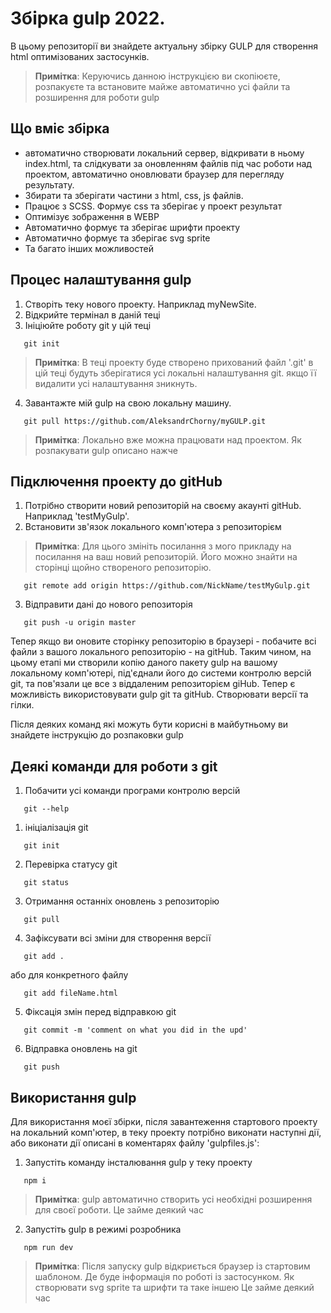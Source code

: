 # Збірка gulp 2022.

В цьому репозиторії ви знайдете актуальну збірку GULP для створення html оптимізованих застосунків.

> **Примітка**: Керуючись данною інструкцією ви скопіюєте, розпакуєте та встановите майже автоматично усі файли та розширення для роботи gulp

## Що вміє збірка
- автоматично створювати локальний сервер, відкривати в ньому index.html, та слідкувати за оновленням файлів під час роботи над проектом, автоматично оновлювати браузер для перегляду результату.
- Збирати та зберігати частини з html, css, js файлів.
- Працює з SCSS. Формує css та зберігає у проект результат
- Оптимізує зображення в WEBP
- Автоматично формує та зберігає шрифти проекту
- Автоматично формує та зберігає svg sprite
- Та багато інших можливостей

## Процес налаштування gulp
1. Створіть теку нового проекту. Наприклад myNewSite.
2. Відкрийте термінал в даній теці
3. Ініціюйте роботу git у цій теці
```
   git init
```
> **Примітка**: В теці проекту буде створено прихований файл '.git' в цій теці будуть зберігатися усі локальні налаштування git. якщо її видалити усі налаштування зникнуть. 
4. Завантажте мій gulp на свою локальну машину.
```
   git pull https://github.com/AleksandrChorny/myGULP.git
```
> **Примітка**: Локально вже можна працювати над проектом. Як розпакувати gulp описано нажче

## Підключення проекту до gitHub
1. Потрібно створити новий репозиторій на своєму акаунті gitHub. Наприклад 'testMyGulp'.
2. Встановити зв'язок локального комп'ютера з репозиторієм
> **Примітка**: Для цього змініть посилання з мого прикладу на посилання на ваш новий репозиторій. Його можно знайти на сторінці щойно створеного репозиторію.
```
   git remote add origin https://github.com/NickName/testMyGulp.git
```
3. Відправити дані до нового репозиторія
```
   git push -u origin master
```

Тепер якщо ви оновите сторінку репозиторію в браузері - побачите всі файли з вашого локального репозиторію - на gitHub. Таким чином, на цьому етапі ми створили копію даного пакету gulp на вашому локальному комп'ютері, під'єднали його до системи контролю версій git, та пов'язали це все з віддаленим репозиторієм giHub.
Тепер є можливість використовувати gulp git та gitHub. Створювати версії та гілки.

Після деяких команд які можуть бути корисні в майбутньому ви знайдете інструкцію до розпаковки gulp

## Деякі команди для роботи з git
1. Побачити усі команди програми контролю версій
```
   git --help
```
1. ініціалізація git
```
   git init
```
2. Перевірка статусу git
```
   git status
```
3. Отримання останніх оновлень з репозиторію
```
   git pull
```
4. Зафіксувати всі зміни для створення версії
```
   git add .
```
або для конкретного файлу
```
   git add fileName.html
```
5. Фіксація змін перед відправкою git 
```
   git commit -m 'comment on what you did in the upd'
```
6. Відправка оновлень на git 
```
   git push
```

## Використання gulp

Для використання моєї збірки, після завантеження стартового проекту на локальний комп'ютер, в теку проекту потрібно виконати наступні дії, або виконати дії описані в коментарях файлу 'gulpfiles.js':
1. Запустіть команду інсталювання gulp у теку проекту
```
   npm i
```
> **Примітка**: gulp автоматично створить усі необхідні розширення для своєї роботи. Це займе деякий час
2. Запустіть gulp в режимі розробника

```
   npm run dev
```
>**Примітка**: Після запуску gulp відкриється браузер із стартовим шаблоном. Де буде інформація по роботі із застосунком. Як створювати svg sprite та шрифти та таке іншею Це займе деякий час
